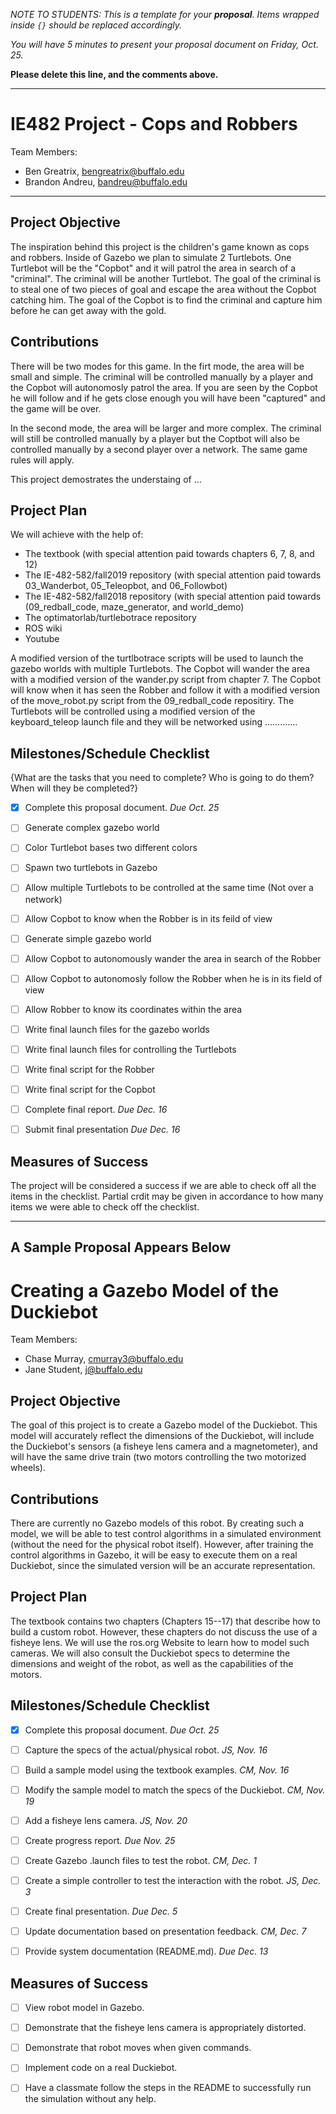 *NOTE TO STUDENTS:  This is a template for your **proposal**.  Items wrapped inside `{}` should be replaced accordingly.*

*You will have 5 minutes to present your proposal document on Friday, Oct. 25.*

**Please delete this line, and the comments above.**

--- 

# IE482 Project - Cops and Robbers

Team Members:
- Ben Greatrix, bengreatrix@buffalo.edu
- Brandon Andreu, bandreu@buffalo.edu

--- 

## Project Objective
The inspiration behind this project is the children's game known as cops and robbers. Inside of Gazebo we plan to simulate 2 Turtlebots. One Turtlebot will be the "Copbot" and it will patrol the area in search of a "criminal". The criminal will be another Turtlebot. The goal of the criminal is to steal one of two pieces of goal and escape the area without the Copbot catching him. The goal of the Copbot is to find the criminal and capture him before he can get away with the gold.


## Contributions
There will be two modes for this game. In the firt mode, the area will be small and simple. The criminal will be controlled manually by a player and the Copbot will autonomosly patrol the area. If you are seen by the Copbot he will follow and if he gets close enough you will have been "captured" and the game will be over.

In the second mode, the area will be larger and more complex. The criminal will still be controlled manually by a player but the Coptbot will also be controlled manually by a second player over a network. The same game rules will apply.

This project demostrates the understaing of ...


## Project Plan
We will achieve with the help of:
- The textbook (with special attention paid towards chapters 6, 7, 8, and 12)
- The IE-482-582/fall2019 repository (with special attention paid towards 03_Wanderbot, 05_Teleopbot, and 06_Followbot)
- The IE-482-582/fall2018 repository (with special attention paid towards (09_redball_code, maze_generator, and world_demo)
- The optimatorlab/turtlebotrace repository
- ROS wiki
- Youtube

A modified version of the turtlbotrace scripts will be used to launch the gazebo worlds with multiple Turtlebots. The Copbot will wander the area with a modified version of the wander.py script from chapter 7. The Copbot will know when it has seen the Robber and follow it with a modified version of the move_robot.py script from the 09_redball_code repositiry. The Turtlebots will be controlled using a modified version of the keyboard_teleop launch file and they will be networked using .............


## Milestones/Schedule Checklist
{What are the tasks that you need to complete?  Who is going to do them?  When will they be completed?}
- [x] Complete this proposal document.  *Due Oct. 25*
- [ ] Generate complex gazebo world
- [ ] Color Turtlebot bases two different colors
- [ ] Spawn two turtlebots in Gazebo
- [ ] Allow multiple Turtlebots to be controlled at the same time (Not over a network)
- [ ] Allow Copbot to know when the Robber is in its feild of view
- [ ] Generate simple gazebo world
- [ ] Allow Copbot to autonomously wander the area in search of the Robber
- [ ] Allow Copbot to autonomosly follow the Robber when he is in its field of view
- [ ] Allow Robber to know its coordinates within the area
- [ ] Write final launch files for the gazebo worlds
- [ ] Write final launch files for controlling the Turtlebots
- [ ] Write final script for the Robber
- [ ] Write final script for the Copbot
- [ ] Complete final report.  *Due Dec. 16*
- [ ] Submit final presentation  *Due Dec. 16*


## Measures of Success
The project will be considered a success if we are able to check off all the items in the checklist. Partial crdit may be given in accordance to how many items we were able to check off the checklist.

---
**A Sample Proposal Appears Below**
---

# Creating a Gazebo Model of the Duckiebot

Team Members:
- Chase Murray, cmurray3@buffalo.edu
- Jane Student, j@buffalo.edu


## Project Objective
The goal of this project is to create a Gazebo model of the Duckiebot. This model will accurately reflect the dimensions of the Duckiebot, will include the Duckiebot's sensors (a fisheye lens camera and a magnetometer), and will have the same drive train (two motors controlling the two motorized wheels).


## Contributions
There are currently no Gazebo models of this robot.  By creating such a model, we will be able to test control algorithms in a simulated environment (without the need for the physical robot itself).  However, after training the control algorithms in Gazebo, it will be easy to execute them on a real Duckiebot, since the simulated version will be an accurate representation.


## Project Plan
The textbook contains two chapters (Chapters 15--17) that describe how to build a custom robot.
However, these chapters do not discuss the use of a fisheye lens.  We will use the ros.org Website to learn how to model such cameras.
We will also consult the Duckiebot specs to determine the dimensions and weight of the robot, as well as the capabilities of the motors.


## Milestones/Schedule Checklist
- [x] Complete this proposal document.  *Due Oct. 25*
- [ ] Capture the specs of the actual/physical robot.  *JS, Nov. 16*
- [ ] Build a sample model using the textbook examples. *CM, Nov. 16*
- [ ] Modify the sample model to match the specs of the Duckiebot.  *CM, Nov. 19*
- [ ] Add a fisheye lens camera. *JS, Nov. 20*
- [ ] Create progress report.  *Due Nov. 25*
- [ ] Create Gazebo .launch files to test the robot.  *CM, Dec. 1*
- [ ] Create a simple controller to test the interaction with the robot. *JS, Dec. 3*
- [ ] Create final presentation.  *Due Dec. 5*
- [ ] Update documentation based on presentation feedback. *CM, Dec. 7*
- [ ] Provide system documentation (README.md).  *Due Dec. 13*


## Measures of Success
- [ ] View robot model in Gazebo.
- [ ] Demonstrate that the fisheye lens camera is appropriately distorted.
- [ ] Demonstrate that robot moves when given commands.
- [ ] Implement code on a real Duckiebot.
- [ ] Have a classmate follow the steps in the README to successfully run the simulation without any help.


